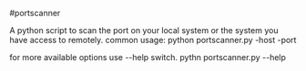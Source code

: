 #portscanner

A python script to scan the port on your local system or the system you have access to remotely.
common usage: 
   python portscanner.py -host <hostname> -port <portnumber>

for more available options use --help switch.
   pythn portscanner.py --help
